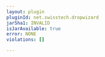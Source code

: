 ```yaml
---
layout: plugin
pluginId: net.swisstech.dropwizard
jarSha1: INVALID
isJarAvailable: true
error: NONE
violations: []

---
```

